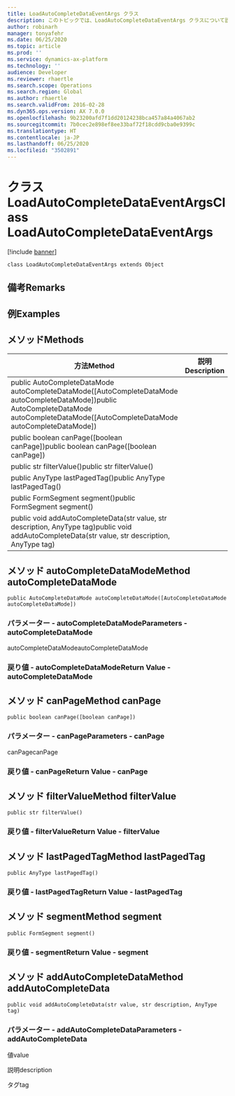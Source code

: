 ```yaml
---
title: LoadAutoCompleteDataEventArgs クラス
description: このトピックでは、LoadAutoCompleteDataEventArgs クラスについて説明します。
author: robinarh
manager: tonyafehr
ms.date: 06/25/2020
ms.topic: article
ms.prod: ''
ms.service: dynamics-ax-platform
ms.technology: ''
audience: Developer
ms.reviewer: rhaertle
ms.search.scope: Operations
ms.search.region: Global
ms.author: rhaertle
ms.search.validFrom: 2016-02-28
ms.dyn365.ops.version: AX 7.0.0
ms.openlocfilehash: 9b23200afd7f1dd20124238bca457a84a4067ab2
ms.sourcegitcommit: 7b0cec2e898ef8ee33baf72f18cdd9cba0e9399c
ms.translationtype: HT
ms.contentlocale: ja-JP
ms.lasthandoff: 06/25/2020
ms.locfileid: "3502891"
---
```

# <a name="class-loadautocompletedataeventargs"></a><span data-ttu-id="a71bf-103">クラス LoadAutoCompleteDataEventArgs</span><span class="sxs-lookup"><span data-stu-id="a71bf-103">Class LoadAutoCompleteDataEventArgs</span></span>

[!include [banner](../../includes/banner.md)]

```xpp
class LoadAutoCompleteDataEventArgs extends Object
```

## <a name="remarks"></a><span data-ttu-id="a71bf-104">備考</span><span class="sxs-lookup"><span data-stu-id="a71bf-104">Remarks</span></span>

## <a name="examples"></a><span data-ttu-id="a71bf-105">例</span><span class="sxs-lookup"><span data-stu-id="a71bf-105">Examples</span></span>

## <a name="methods"></a><span data-ttu-id="a71bf-106">メソッド</span><span class="sxs-lookup"><span data-stu-id="a71bf-106">Methods</span></span>

| <span data-ttu-id="a71bf-107">方法</span><span class="sxs-lookup"><span data-stu-id="a71bf-107">Method</span></span>                                                                                          | <span data-ttu-id="a71bf-108">説明</span><span class="sxs-lookup"><span data-stu-id="a71bf-108">Description</span></span> |
|-------------------------------------------------------------------------------------------------|-------------|
| <span data-ttu-id="a71bf-109">public AutoCompleteDataMode autoCompleteDataMode(\[AutoCompleteDataMode autoCompleteDataMode\])</span><span class="sxs-lookup"><span data-stu-id="a71bf-109">public AutoCompleteDataMode autoCompleteDataMode(\[AutoCompleteDataMode autoCompleteDataMode\])</span></span> |             |
| <span data-ttu-id="a71bf-110">public boolean canPage(\[boolean canPage\])</span><span class="sxs-lookup"><span data-stu-id="a71bf-110">public boolean canPage(\[boolean canPage\])</span></span>                                                     |             |
| <span data-ttu-id="a71bf-111">public str filterValue()</span><span class="sxs-lookup"><span data-stu-id="a71bf-111">public str filterValue()</span></span>                                                                        |             |
| <span data-ttu-id="a71bf-112">public AnyType lastPagedTag()</span><span class="sxs-lookup"><span data-stu-id="a71bf-112">public AnyType lastPagedTag()</span></span>                                                                   |             |
| <span data-ttu-id="a71bf-113">public FormSegment segment()</span><span class="sxs-lookup"><span data-stu-id="a71bf-113">public FormSegment segment()</span></span>                                                                    |             |
| <span data-ttu-id="a71bf-114">public void addAutoCompleteData(str value, str description, AnyType tag)</span><span class="sxs-lookup"><span data-stu-id="a71bf-114">public void addAutoCompleteData(str value, str description, AnyType tag)</span></span>                        |             |

## <a name="method-autocompletedatamode"></a><span data-ttu-id="a71bf-115">メソッド autoCompleteDataMode</span><span class="sxs-lookup"><span data-stu-id="a71bf-115">Method autoCompleteDataMode</span></span>

```xpp
public AutoCompleteDataMode autoCompleteDataMode([AutoCompleteDataMode autoCompleteDataMode])
```

### <a name="parameters---autocompletedatamode"></a><span data-ttu-id="a71bf-116">パラメーター - autoCompleteDataMode</span><span class="sxs-lookup"><span data-stu-id="a71bf-116">Parameters - autoCompleteDataMode</span></span>

<span data-ttu-id="a71bf-117">autoCompleteDataMode</span><span class="sxs-lookup"><span data-stu-id="a71bf-117">autoCompleteDataMode</span></span>  

### <a name="return-value---autocompletedatamode"></a><span data-ttu-id="a71bf-118">戻り値 - autoCompleteDataMode</span><span class="sxs-lookup"><span data-stu-id="a71bf-118">Return Value - autoCompleteDataMode</span></span>

## <a name="method-canpage"></a><span data-ttu-id="a71bf-119">メソッド canPage</span><span class="sxs-lookup"><span data-stu-id="a71bf-119">Method canPage</span></span>

```xpp
public boolean canPage([boolean canPage])
```

### <a name="parameters---canpage"></a><span data-ttu-id="a71bf-120">パラメーター - canPage</span><span class="sxs-lookup"><span data-stu-id="a71bf-120">Parameters - canPage</span></span>

<span data-ttu-id="a71bf-121">canPage</span><span class="sxs-lookup"><span data-stu-id="a71bf-121">canPage</span></span>  

### <a name="return-value---canpage"></a><span data-ttu-id="a71bf-122">戻り値 - canPage</span><span class="sxs-lookup"><span data-stu-id="a71bf-122">Return Value - canPage</span></span>

## <a name="method-filtervalue"></a><span data-ttu-id="a71bf-123">メソッド filterValue</span><span class="sxs-lookup"><span data-stu-id="a71bf-123">Method filterValue</span></span>

```xpp
public str filterValue()
```

### <a name="return-value---filtervalue"></a><span data-ttu-id="a71bf-124">戻り値 - filterValue</span><span class="sxs-lookup"><span data-stu-id="a71bf-124">Return Value - filterValue</span></span>

## <a name="method-lastpagedtag"></a><span data-ttu-id="a71bf-125">メソッド lastPagedTag</span><span class="sxs-lookup"><span data-stu-id="a71bf-125">Method lastPagedTag</span></span>

```xpp
public AnyType lastPagedTag()
```

### <a name="return-value---lastpagedtag"></a><span data-ttu-id="a71bf-126">戻り値 - lastPagedTag</span><span class="sxs-lookup"><span data-stu-id="a71bf-126">Return Value - lastPagedTag</span></span>

## <a name="method-segment"></a><span data-ttu-id="a71bf-127">メソッド segment</span><span class="sxs-lookup"><span data-stu-id="a71bf-127">Method segment</span></span>

```xpp
public FormSegment segment()
```

### <a name="return-value---segment"></a><span data-ttu-id="a71bf-128">戻り値 - segment</span><span class="sxs-lookup"><span data-stu-id="a71bf-128">Return Value - segment</span></span>

## <a name="method-addautocompletedata"></a><span data-ttu-id="a71bf-129">メソッド addAutoCompleteData</span><span class="sxs-lookup"><span data-stu-id="a71bf-129">Method addAutoCompleteData</span></span>

```xpp
public void addAutoCompleteData(str value, str description, AnyType tag)
```

### <a name="parameters---addautocompletedata"></a><span data-ttu-id="a71bf-130">パラメーター - addAutoCompleteData</span><span class="sxs-lookup"><span data-stu-id="a71bf-130">Parameters - addAutoCompleteData</span></span>

<span data-ttu-id="a71bf-131">値</span><span class="sxs-lookup"><span data-stu-id="a71bf-131">value</span></span>  

<!-- -->

<span data-ttu-id="a71bf-132">説明</span><span class="sxs-lookup"><span data-stu-id="a71bf-132">description</span></span>  

<!-- -->

<span data-ttu-id="a71bf-133">タグ</span><span class="sxs-lookup"><span data-stu-id="a71bf-133">tag</span></span>  

